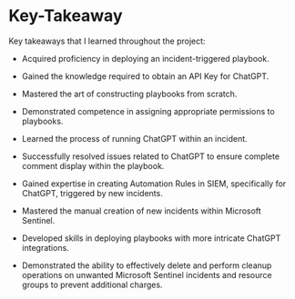 # Key-Takeaway

Key takeaways that I learned throughout the project:


- Acquired proficiency in deploying an incident-triggered playbook.

- Gained the knowledge required to obtain an API Key for ChatGPT.

- Mastered the art of constructing playbooks from scratch.

- Demonstrated competence in assigning appropriate permissions to playbooks.

- Learned the process of running ChatGPT within an incident.

- Successfully resolved issues related to ChatGPT to ensure complete comment display within the playbook.

- Gained expertise in creating Automation Rules in SIEM, specifically for ChatGPT, triggered by new incidents.

- Mastered the manual creation of new incidents within Microsoft Sentinel.

- Developed skills in deploying playbooks with more intricate ChatGPT integrations.

- Demonstrated the ability to effectively delete and perform cleanup operations on unwanted Microsoft Sentinel incidents and resource groups to prevent additional charges.

